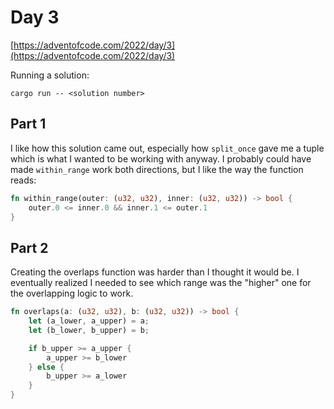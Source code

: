 # Day 3

[https://adventofcode.com/2022/day/3](https://adventofcode.com/2022/day/3)

Running a solution:

```
cargo run -- <solution number>
```

## Part 1

I like how this solution came out, especially how `split_once` gave me a tuple which is what I wanted to be working with anyway. I probably could have made `within_range` work both directions, but I like the way the function reads:

```rust
fn within_range(outer: (u32, u32), inner: (u32, u32)) -> bool {
    outer.0 <= inner.0 && inner.1 <= outer.1
}
```

## Part 2

Creating the overlaps function was harder than I thought it would be. I eventually realized I needed to see which range was the "higher" one for the overlapping logic to work.

```rust
fn overlaps(a: (u32, u32), b: (u32, u32)) -> bool {
    let (a_lower, a_upper) = a;
    let (b_lower, b_upper) = b;

    if b_upper >= a_upper {
        a_upper >= b_lower
    } else {
        b_upper >= a_lower
    }
}
```
